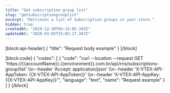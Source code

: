 ```yaml
---
title: "Get subscription group list"
slug: "getsubscriptiongrouplist"
excerpt: "Retrieves a list of Subscription groups in your store."
hidden: true
createdAt: "2019-12-30T04:15:05.393Z"
updatedAt: "2020-03-02T15:02:17.387Z"
---
```

[block:api-header]
{
  "title": "Request body example"
}
[/block]

[block:code]
{
  "codes": [
    {
      "code": "curl --location --request GET 'https://{{accountName}}.{{environment}}.com.br/api/rns/subscriptions-group/list' \\\n--header 'Accept: application/json' \\\n--header 'X-VTEX-API-AppToken: {{X-VTEX-API-AppToken}}' \\\n--header 'X-VTEX-API-AppKey: {{X-VTEX-API-AppKey}}'",
      "language": "text",
      "name": "Request example"
    }
  ]
}
[/block]